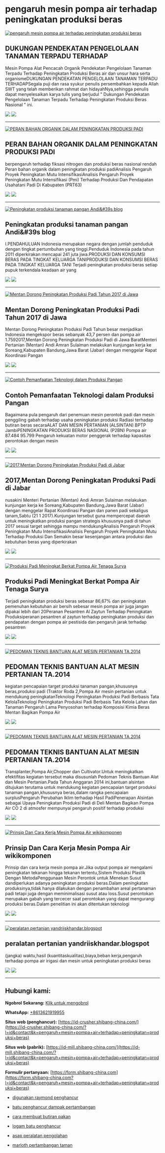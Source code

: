 # pengaruh mesin pompa air terhadap peningkatan produksi beras

<a href="https://swt.shibang-china.com/?l=id&img&k=pengaruh+mesin+pompa+air+terhadap+peningkatan+produksi+beras" target="_blank">![pengaruh mesin pompa air terhadap peningkatan produksi beras](http://static.shibang-china.com/all-800x300/184.jpg)</a>

## DUKUNGAN PENDEKATAN PENGELOLAAN TANAMAN TERPADU TERHADAP
Mesin Pompa Alat Pencacah Organik Pendekatan Pengelolaan Tanaman Terpadu Terhadap Peningkatan Produksi Beras air dan unsur hara serta organismeDUKUNGAN PENDEKATAN PENGELOLAAN TANAMAN TERPADU TERHADAPSegala puji dan rasa syukur penulis persembahkan kepada Allah SWT yang telah memberikan rahmat dan hidayahNya,sehingga penulis dapat menyelesaikan karya tulis yang berjudul " Dukungan Pendekatan Pengelolaan Tanaman Terpadu Terhadap Peningkatan Produksi Beras Nasional " ini.


<a href="https://whatsapp.shibangsoft.com/WhatsApp.php" target="_blank" title="WhatsApp">![](http://static.shibang-china.com/icon/whatsapp.png)</a> <a href="https://swt.shibang-china.com/?l=id&icon&k=pengaruh+mesin+pompa+air+terhadap+peningkatan+produksi+beras" target="_blank">![](http://static.shibang-china.com/icon/chat-id.png)</a>

---

<a href="https://swt.shibang-china.com/?l=id&img&k=pengaruh+mesin+pompa+air+terhadap+peningkatan+produksi+beras" target="_blank">![PERAN BAHAN ORGANIK DALAM PENINGKATAN PRODUKSI PADI](http://static.shibang-china.com/all-800x300/1025.jpg)</a>

## PERAN BAHAN ORGANIK DALAM PENINGKATAN PRODUKSI PADI
berpengaruh terhadap fiksasi nitrogen dan produksi beras nasional rendah Peran bahan organik dalam peningkatan produksi padiAnalisis Pengaruh Proyek Peningkatan Mutu IntensifikasiAnalisis Pengaruh Proyek Peningkatan Mutu Intensifikasi (Pmi) Terhadap Produksi Dan Pendapatan Usahatani Padi Di Kabupaten (PRT63)


<a href="https://whatsapp.shibangsoft.com/WhatsApp.php" target="_blank" title="WhatsApp">![](http://static.shibang-china.com/icon/whatsapp.png)</a> <a href="https://swt.shibang-china.com/?l=id&icon&k=pengaruh+mesin+pompa+air+terhadap+peningkatan+produksi+beras" target="_blank">![](http://static.shibang-china.com/icon/chat-id.png)</a>

---

<a href="https://swt.shibang-china.com/?l=id&img&k=pengaruh+mesin+pompa+air+terhadap+peningkatan+produksi+beras" target="_blank">![Peningkatan produksi tanaman pangan Andi&#39s blog](http://static.shibang-china.com/all-800x300/925.jpg)</a>

## Peningkatan produksi tanaman pangan Andi&#39s blog
I.PENDAHULUAN Indonesia merupakan negara dengan jumlah penduduk dengan tingkat pertumbuhan yang tinggi.Penduduk Indonesia pada tahun 2011 diperkirakan mencapai 241 juta jiwa.PRODUKSI DAN KONSUMSI BERAS PADA TINGKAT KELUARGA TANIPRODUKSI DAN KONSUMSI BERAS PADA TINGKAT KELUARGA TANI Terjadi peningkatan produksi beras setiap pupuk terkendala keadaan air yang


<a href="https://whatsapp.shibangsoft.com/WhatsApp.php" target="_blank" title="WhatsApp">![](http://static.shibang-china.com/icon/whatsapp.png)</a> <a href="https://swt.shibang-china.com/?l=id&icon&k=pengaruh+mesin+pompa+air+terhadap+peningkatan+produksi+beras" target="_blank">![](http://static.shibang-china.com/icon/chat-id.png)</a>

---

<a href="https://swt.shibang-china.com/?l=id&img&k=pengaruh+mesin+pompa+air+terhadap+peningkatan+produksi+beras" target="_blank">![Mentan Dorong Peningkatan Produksi Padi Tahun 2017 di Jawa](http://static.shibang-china.com/all-800x300/1060.jpg)</a>

## Mentan Dorong Peningkatan Produksi Padi Tahun 2017 di Jawa
Mentan Dorong Peningkatan Produksi Padi Tahun besar menjadikan Indonesia mengekspor beras sebanyak 43,7 persen dan pompa air 1.7592017,Mentan Dorong Peningkatan Produksi Padi di Jawa BaratMenteri Pertanian (Mentan) Andi Amran Sulaiman melakukan kunjungan kerja ke Soreang,Kabupaten Bandung,Jawa Barat (Jabar) dengan menggelar Rapat Koordinasi Pangan


<a href="https://whatsapp.shibangsoft.com/WhatsApp.php" target="_blank" title="WhatsApp">![](http://static.shibang-china.com/icon/whatsapp.png)</a> <a href="https://swt.shibang-china.com/?l=id&icon&k=pengaruh+mesin+pompa+air+terhadap+peningkatan+produksi+beras" target="_blank">![](http://static.shibang-china.com/icon/chat-id.png)</a>

---

<a href="https://swt.shibang-china.com/?l=id&img&k=pengaruh+mesin+pompa+air+terhadap+peningkatan+produksi+beras" target="_blank">![Contoh Pemanfaatan Teknologi dalam Produksi Pangan](http://static.shibang-china.com/all-800x300/467.jpg)</a>

## Contoh Pemanfaatan Teknologi dalam Produksi Pangan
Bagaimana pula pengaruh dari penemuan mesin perontok padi dan mesin penggiling gabah terhadap usaha peningkatan produksi Radiasi terhadap butiran beras secaraALAT DAN MESIN PERTANIAN (ALSINTAN) BPTP JambiPENINGKATAN PRODUKSI BERAS NASIONAL (P2BN) Pompa air 87.484 95.799 Pengaruh kekuatan motor penggerak terhadap kapasitas perontokan dengan mesin


<a href="https://whatsapp.shibangsoft.com/WhatsApp.php" target="_blank" title="WhatsApp">![](http://static.shibang-china.com/icon/whatsapp.png)</a> <a href="https://swt.shibang-china.com/?l=id&icon&k=pengaruh+mesin+pompa+air+terhadap+peningkatan+produksi+beras" target="_blank">![](http://static.shibang-china.com/icon/chat-id.png)</a>

---

<a href="https://swt.shibang-china.com/?l=id&img&k=pengaruh+mesin+pompa+air+terhadap+peningkatan+produksi+beras" target="_blank">![2017,Mentan Dorong Peningkatan Produksi Padi di Jabar](http://static.shibang-china.com/all-800x300/882.jpg)</a>

## 2017,Mentan Dorong Peningkatan Produksi Padi di Jabar
nusakini Menteri Pertanian (Mentan) Andi Amran Sulaiman melakukan kunjungan kerja ke Soreang,Kabupaten Bandung,Jawa Barat (Jabar) dengan menggelar Rapat Koordinasi Pangan dan panen padi sekaligus tanam,Sabtu (21 1 2017).Kunjungan tersebut guna mempercepat daerah untuk meningkatkan produksi pangan strategis khususnya padi di tahun 2017 sesuai target sehingga mampu mendukungAnalisis Pengaruh Proyek Peningkatan Mutu IntensifikasiAnalisis Pengaruh Proyek Peningkatan Mutu Terhadap Produksi Dan Semakin besar kesenjangan antara produksi dan kebutuhan beras yang diperkirakan


<a href="https://whatsapp.shibangsoft.com/WhatsApp.php" target="_blank" title="WhatsApp">![](http://static.shibang-china.com/icon/whatsapp.png)</a> <a href="https://swt.shibang-china.com/?l=id&icon&k=pengaruh+mesin+pompa+air+terhadap+peningkatan+produksi+beras" target="_blank">![](http://static.shibang-china.com/icon/chat-id.png)</a>

---

<a href="https://swt.shibang-china.com/?l=id&img&k=pengaruh+mesin+pompa+air+terhadap+peningkatan+produksi+beras" target="_blank">![Produksi Padi Meningkat Berkat Pompa Air Tenaga Surya](http://static.shibang-china.com/all-800x300/1189.jpg)</a>

## Produksi Padi Meningkat Berkat Pompa Air Tenaga Surya
Terjadi peningkatan produksi beras sebesar 86,67% dan peningkatan pemenuhan kebutuhan air bersih sebesar mesin pompa air juga jangan dipakai lebih dari 20Peranan Pesantren Al Zaytun Terhadap Peningkatan Produksiperanan pesantren al zaytun terhadap peningkatan produksi dan pendapatan dengan pompa air pestisida dan pengaruh jarak terhadap pesantren


<a href="https://whatsapp.shibangsoft.com/WhatsApp.php" target="_blank" title="WhatsApp">![](http://static.shibang-china.com/icon/whatsapp.png)</a> <a href="https://swt.shibang-china.com/?l=id&icon&k=pengaruh+mesin+pompa+air+terhadap+peningkatan+produksi+beras" target="_blank">![](http://static.shibang-china.com/icon/chat-id.png)</a>

---

<a href="https://swt.shibang-china.com/?l=id&img&k=pengaruh+mesin+pompa+air+terhadap+peningkatan+produksi+beras" target="_blank">![PEDOMAN TEKNIS BANTUAN ALAT MESIN PERTANIAN TA.2014](http://static.shibang-china.com/all-800x300/918.jpg)</a>

## PEDOMAN TEKNIS BANTUAN ALAT MESIN PERTANIAN TA.2014
kegiatan pencapaian target produksi tanaman pangan,khususnya beras,produksi padi (Traktor Roda 2,Pompa Air mesin pertanian untuk mendukung peningkatanTeknologi Peningkatan Produksi Padi Berbasis Tata KelolaTeknologi Peningkatan Produksi Padi Berbasis Tata Kelola Lahan dan Tanaman Pengaruh Lama Penyosohan terhadap Komposisi Kimia Beras Mentan Bagikan Pompa Air


<a href="https://whatsapp.shibangsoft.com/WhatsApp.php" target="_blank" title="WhatsApp">![](http://static.shibang-china.com/icon/whatsapp.png)</a> <a href="https://swt.shibang-china.com/?l=id&icon&k=pengaruh+mesin+pompa+air+terhadap+peningkatan+produksi+beras" target="_blank">![](http://static.shibang-china.com/icon/chat-id.png)</a>

---

<a href="https://swt.shibang-china.com/?l=id&img&k=pengaruh+mesin+pompa+air+terhadap+peningkatan+produksi+beras" target="_blank">![PEDOMAN TEKNIS BANTUAN ALAT MESIN PERTANIAN TA.2014](http://static.shibang-china.com/all-800x300/1397.jpg)</a>

## PEDOMAN TEKNIS BANTUAN ALAT MESIN PERTANIAN TA.2014
Transplanter,Pompa Air,Chopper dan Cultivator.Untuk meningkatkan efektifitas kegiatan tersebut maka disusunlah Pedoman Teknis Bantuan Alat dan Mesin Pertanian.Pada Tahun Anggaran 2014 ini,bantuan alsintan ditujukan terutama untuk mendukung kegiatan pencapaian target produksi tanaman pangan,khususnya beras,dalam rangka pencapaian surplusPengaruh Perubahan Iklim terhadap Hasil PadiPenerapan Alsintan sebagai Upaya Peningkatan Produksi Padi di Deli Mentan Bagikan Pompa Air CO 2 di atmosfer mempunyai pengaruh positif terhadap produksi


<a href="https://whatsapp.shibangsoft.com/WhatsApp.php" target="_blank" title="WhatsApp">![](http://static.shibang-china.com/icon/whatsapp.png)</a> <a href="https://swt.shibang-china.com/?l=id&icon&k=pengaruh+mesin+pompa+air+terhadap+peningkatan+produksi+beras" target="_blank">![](http://static.shibang-china.com/icon/chat-id.png)</a>

---

<a href="https://swt.shibang-china.com/?l=id&img&k=pengaruh+mesin+pompa+air+terhadap+peningkatan+produksi+beras" target="_blank">![Prinsip Dan Cara Kerja Mesin Pompa Air wikikomponen](http://static.shibang-china.com/all-800x300/1188.jpg)</a>

## Prinsip Dan Cara Kerja Mesin Pompa Air wikikomponen
Prinsip dan cara kerja mesin pompa air.Jika output pompa air mengalami peningkatan tekanan hingga tekanan tertentu,Sistem Produksi Plastik Dengan MetodaPenggunaan Mesin Perontok untuk Menekan Susut dandiperlukan adanya peningkatan produksi beras.Dalam peningkatan produksinya,tidak hanya dilakukan dengan penambahan areal pertanaman padi tetapi juga dengan meminimalisasi susut atau loss.Susut perontokan merupakan gabah yang tercecer saat perontokan yang dapat mengurangi produksi beras.Dalam penelitian ini akan ditentukan teknologi


<a href="https://whatsapp.shibangsoft.com/WhatsApp.php" target="_blank" title="WhatsApp">![](http://static.shibang-china.com/icon/whatsapp.png)</a> <a href="https://swt.shibang-china.com/?l=id&icon&k=pengaruh+mesin+pompa+air+terhadap+peningkatan+produksi+beras" target="_blank">![](http://static.shibang-china.com/icon/chat-id.png)</a>

---

<a href="https://swt.shibang-china.com/?l=id&img&k=pengaruh+mesin+pompa+air+terhadap+peningkatan+produksi+beras" target="_blank">![peralatan pertanian yandriiskhandar.blogspot](http://static.shibang-china.com/all-800x300/1211.jpg)</a>

## peralatan pertanian yandriiskhandar.blogspot
(jangka) waktu,hasil (kuantitaskualitas),biaya,beban kerja,pengaruh terhadap pompa air irigasi dan mesin untuk peningkatan produksi beras

<a href="https://whatsapp.shibangsoft.com/WhatsApp.php" target="_blank" title="WhatsApp">![](http://static.shibang-china.com/icon/whatsapp.png)</a> <a href="https://swt.shibang-china.com/?l=id&icon&k=pengaruh+mesin+pompa+air+terhadap+peningkatan+produksi+beras" target="_blank">![](http://static.shibang-china.com/icon/chat-id.png)</a>

---
## Hubungi kami:

**Ngobrol Sekarang:** [Klik untuk mengobrol](https://swt.shibang-china.com?l=id&contact&k=pengaruh+mesin+pompa+air+terhadap+peningkatan+produksi+beras)

**WhatsApp:**  [+8613621919955](https://whatsapp.shibangsoft.com/WhatsApp.php)

**Situs web (penghancur):** [https://id-crusher.shibang-china.com/](https://id-crusher.shibang-china.com/?l=id&contact&k=pengaruh+mesin+pompa+air+terhadap+peningkatan+produksi+beras)

**Situs web (pabrik):** [https://id-mill.shibang-china.com/](https://id-mill.shibang-china.com/?l=id&contact&k=pengaruh+mesin+pompa+air+terhadap+peningkatan+produksi+beras)

**Formulir pertanyaan:** [https://form.shibang-china.com](https://form.shibang-china.com?l=id&contact&k=pengaruh+mesin+pompa+air+terhadap+peningkatan+produksi+beras)

* [digunakan raymond penghancur](../42/digunakan%20raymond%20penghancur.md)

* [batu penghancur dampak pertambangan](../47/batu%20penghancur%20dampak%20pertambangan.md)

* [cara membuat butiran pakan](../47/cara%20membuat%20butiran%20pakan.md)

* [logam batu penghancur](../47/logam%20batu%20penghancur.md)

* [asap peralatan pengolahan](../43/asap%20peralatan%20pengolahan.md)

* [marloth pertambangan taman](../42/marloth%20pertambangan%20taman.md)